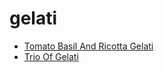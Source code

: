 # gelati

 * [Tomato Basil And Ricotta Gelati](index/t/tomato-basil-and-ricotta-gelati-239808.json)
 * [Trio Of Gelati](index/t/trio-of-gelati-106501.json)
